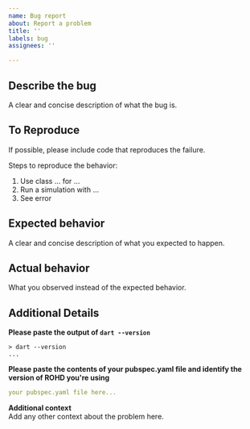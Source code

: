 ```yaml
---
name: Bug report
about: Report a problem
title: ''
labels: bug
assignees: ''

---
```


## Describe the bug
A clear and concise description of what the bug is.

## To Reproduce
If possible, please include code that reproduces the failure.

Steps to reproduce the behavior:
1. Use class ... for ...
2. Run a simulation with ...
3. See error

## Expected behavior
A clear and concise description of what you expected to happen.

## Actual behavior
What you observed instead of the expected behavior.

## Additional Details
**Please paste the output of `dart --version`**  
```
> dart --version
...
```

**Please paste the contents of your pubspec.yaml file and identify the version of ROHD you're using**  
```yaml
your pubspec.yaml file here...
```

**Additional context**  
Add any other context about the problem here.
